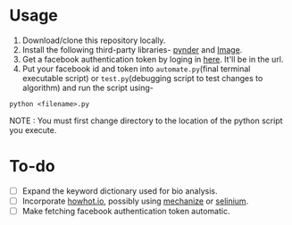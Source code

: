 # Usage
1. Download/clone this repository locally.
2. Install the following third-party libraries- <a href="https://github.com/charliewolf/pynder">pynder</a> and <a href="http://effbot.org/imagingbook/image.htm">Image</a>.
3. Get a facebook authentication token by loging in <a href="https://www.facebook.com/dialog/oauth?client_id=464891386855067&redirect_uri=https://www.facebook.com/connect/login_success.html&scope=basic_info,email,public_profile,user_about_me,user_activities,user_birthday,user_education_history,user_friends,user_interests,user_likes,user_location,user_photos,user_relationship_details&response_type=token">here</a>. It'll be in the url.
4. Put your facebook id and token into `automate.py`(final terminal executable script) or `test.py`(debugging script to test changes to algorithm) and run the script using-
```
python <filename>.py
```
NOTE : You must first change directory to the location of the python script you execute.

# To-do
* [ ] Expand the keyword dictionary used for bio analysis.
* [ ] Incorporate <a href="https://howhot.io/">howhot.io</a>, possibly using <a href="https://pypi.python.org/pypi/mechanize/">mechanize</a> or <a href="https://pypi.python.org/pypi/selenium">selinium</a>.
* [ ] Make fetching facebook authentication token automatic.
